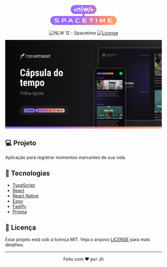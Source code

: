 <p align="center">
  <img alt="Spactime" src=".github/logo.png" />
</p>

<p align="center">
  <img src="https://img.shields.io/static/v1?label=NLW&message=10&color=8b5cf6&labelColor=202024" alt="NLW 12 - Spacetime" />
  <a href="LICENSE"><img  src="https://img.shields.io/static/v1?label=License&message=MIT&color=8b5cf6&labelColor=202024" alt="License"></a>
</p>

<img src=".github/cover.png">

## 💻 Projeto

Aplicação para registrar momentos marcantes de sua vida.

## 🧪 Tecnologias

- [TypeScript](https://www.typescriptlang.org/)
- [React](https://reactjs.org/)
- [React Native](https://reactnative.dev/)
- [Expo](https://expo.dev/)
- [Fastify](https://www.fastify.io/)
- [Prisma](https://www.prisma.io/)

## 📝 Licença

Esse projeto está sob a licença MIT. Veja o arquivo [LICENSE](LICENSE) para mais detalhes.

---

<p align="center">
  Feito com ❤️ por Jh
</p>
